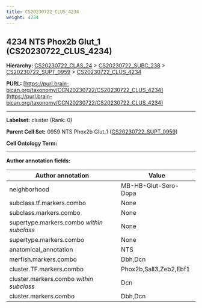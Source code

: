 ```yaml
---
title: CS20230722_CLUS_4234
weight: 4234
---
```

## 4234 NTS Phox2b Glut_1 (CS20230722_CLUS_4234)
<b>Hierarchy: </b>
[CS20230722_CLAS_24](../CS20230722_CLAS_24) >
[CS20230722_SUBC_238](../CS20230722_SUBC_238) >
[CS20230722_SUPT_0959](../CS20230722_SUPT_0959) >
[CS20230722_CLUS_4234](../CS20230722_CLUS_4234)

**PURL:** [https://purl.brain-bican.org/taxonomy/CCN20230722/CS20230722_CLUS_4234](https://purl.brain-bican.org/taxonomy/CCN20230722/CS20230722_CLUS_4234)

---


**Labelset:** cluster (Rank: 0)

**Parent Cell Set:** 0959 NTS Phox2b Glut_1 ([CS20230722_SUPT_0959](../CS20230722_SUPT_0959))



**Cell Ontology Term:** 

[MARKER GENES.]: #


---

[TRANSFERRED ANNOTATIONS.]: #


[AUTHOR ANNOTATION FIELDS.]: #


**Author annotation fields:**

| Author annotation | Value |
|-------------------|-------|
|neighborhood|MB-HB-Glut-Sero-Dopa|
|subclass.tf.markers.combo|None|
|subclass.markers.combo|None|
|supertype.markers.combo _within subclass_|None|
|supertype.markers.combo|None|
|anatomical_annotation|NTS|
|merfish.markers.combo|Dbh,Dcn|
|cluster.TF.markers.combo|Phox2b,Sall3,Zeb2,Ebf1|
|cluster.markers.combo _within subclass_|Dcn|
|cluster.markers.combo|Dbh,Dcn|
